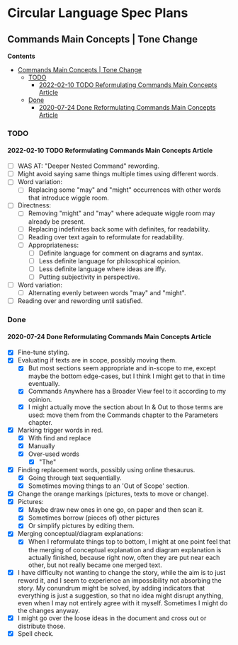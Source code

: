 Circular Language Spec Plans
============================

Commands Main Concepts | Tone Change
----------------------

__Contents__

- [Commands Main Concepts | Tone Change](#commands-main-concepts--tone-change)
    - [TODO](#todo)
        - [2022-02-10 TODO Reformulating Commands Main Concepts Article](#2022-02-10-todo-reformulating-commands-main-concepts-article)
    - [Done](#done)
        - [2020-07-24 Done Reformulating Commands Main Concepts Article](#2020-07-24-done-reformulating-commands-main-concepts-article)


### TODO

#### 2022-02-10 TODO Reformulating Commands Main Concepts Article

- [ ] WAS AT: "Deeper Nested Command" rewording.
- [ ] Might avoid saying same things multiple times using different words.
- [ ] Word variation:
    - [ ] Replacing some "may" and "might" occurrences with other words that introduce wiggle room.
- [ ] Directness:
    - [ ] Removing "might" and "may" where adequate wiggle room may already be present.
    - [ ] Replacing indefinites back some with definites, for readability. 
    - [ ] Reading over text again to reformulate for readability.
    - [ ] Appropriateness:
        - [ ] Definite language for comment on diagrams and syntax.
        - [ ] Less definite language for philosophical opinion.
        - [ ] Less definite language where ideas are iffy.
        - [ ] Putting subjectivity in perspective.
- [ ] Word variation:
    - [ ] Alternating evenly between words "may" and "might".
- [ ] Reading over and rewording until satisfied.

### Done

#### 2020-07-24 Done Reformulating Commands Main Concepts Article

- [x] Fine-tune styling.
- [x] Evaluating if texts are in scope, possibly moving them.
    - [x] But most sections seem appropriate and in-scope to me, except maybe the bottom edge-cases, but I think I might get to that in time eventually.
    - [x] Commands Anywhere has a Broader View feel to it according to my opinion.
    - [x] I might actually move the section about In & Out to those terms are used: move them from the Commands chapter to the Parameters chapter.
- [x] Marking trigger words in red.
    - [x] With find and replace
    - [x] Manually
    - [x] Over-used words
        - [x] "The"
- [x] Finding replacement words, possibly using online thesaurus.
    - [x] Going through text sequentially.
    - [x] Sometimes moving things to an 'Out of Scope' section.
- [x] Change the orange markings (pictures, texts to move or change).
- [x]  Pictures:
    - [x] Maybe draw new ones in one go, on paper and then scan it.
    - [x] Sometimes borrow (pieces of) other pictures
    - [x] Or simplify pictures by editing them.
- [x] Merging conceptual/diagram explanations:
    - [x] When I reformulate things top to bottom, I might at one point feel that the merging of conceptual explanation and diagram explanation is actually finished, because right now, often they are put near each other, but not really became one merged text.
- [x] I have difficulty not wanting to change the story, while the aim is to just reword it, and I seem to experience an impossibility not absorbing the story. My conundrum might be solved, by adding indicators that everything is just a suggestion, so that no idea might disrupt anything, even when I may not entirely agree with it myself. Sometimes I might do the changes anyway.
- [x] I might go over the loose ideas in the document and cross out or distribute those.
- [x] Spell check.

